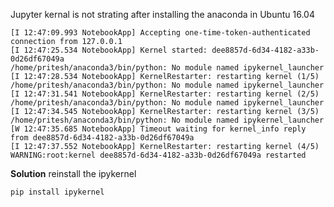 Jupyter kernal is not strating after installing the anaconda in Ubuntu 16.04


```the error was as below:
[I 12:47:09.993 NotebookApp] Accepting one-time-token-authenticated connection from 127.0.0.1
[I 12:47:25.534 NotebookApp] Kernel started: dee8857d-6d34-4182-a33b-0d26df67049a
/home/pritesh/anaconda3/bin/python: No module named ipykernel_launcher
[I 12:47:28.534 NotebookApp] KernelRestarter: restarting kernel (1/5)
/home/pritesh/anaconda3/bin/python: No module named ipykernel_launcher
[I 12:47:31.541 NotebookApp] KernelRestarter: restarting kernel (2/5)
/home/pritesh/anaconda3/bin/python: No module named ipykernel_launcher
[I 12:47:34.545 NotebookApp] KernelRestarter: restarting kernel (3/5)
/home/pritesh/anaconda3/bin/python: No module named ipykernel_launcher
[W 12:47:35.685 NotebookApp] Timeout waiting for kernel_info reply from dee8857d-6d34-4182-a33b-0d26df67049a
[I 12:47:37.552 NotebookApp] KernelRestarter: restarting kernel (4/5)
WARNING:root:kernel dee8857d-6d34-4182-a33b-0d26df67049a restarted
```

__Solution__
reinstall the ipykernel
```pip uninstall ipykernel
pip install ipykernel
```

